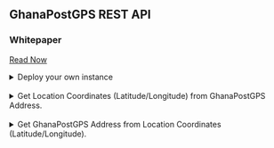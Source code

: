 ## GhanaPostGPS REST API
### Whitepaper
<p><a target="_blank" href="http://dx.doi.org/10.13140/RG.2.2.24355.27684/2">Read Now</a></p>


<details>
<summary>Deploy your own instance</summary>
<hr/>

### Local Server / VPS
1. Download and install Golang (<a href="https://golang.org/dl" target="_blank">here</a>). Make sure it's added to your environment path.

2. Clone the repository.
```
git clone https://github.com/jayluxferro/GhanaPostGPS-REST-API.git ghanapostgps
```

3. Install dependencies.
```terminal
cd ghanapostgps
go mod download
go mod vendor
```

4. Run in development mode
```
./dev
```

5. Run in live mode
```
./live
```

**NB:** 
* Default port is `5001`. Modify the 'run' scripts to change the default port. The API documentation is the same; replace the hostname with your instance's.

* Create a `.env` file with the same contents as `.env.example`. Generate the API keys <a href="https://ghanapostgps.sperixlabs.org" target="_blank">here</a>.

### Heroku
1. Clone the project.

2. Create a new heroku project and add its git URL. Example is shown below:
```
    git remote add heroku https://myproject.heroku.git
```

3. Push to the heroku instance.
```
    git push heroku master
```
</details>
<br/>


<details>
<summary>Get Location Coordinates (Latitude/Longitude) from GhanaPostGPS Address.</summary>
<hr/>
### API Details<br>
<b>End Point URL:</b> https://ghanapostgps.sperixlabs.org/get-location<br>
<b>Method:</b> POST<br>
<b>API Parameters:</b> address (GhanaPostGPS Address)<br>
<b>Content-Type:</b> application/x-www-form-urlencoded<br><br>
#### Output/Response:<br>

1. Location found

```json
{
    "data": {
        "Table": [
            {
                "Area": "NEW KAGYASI",
                "CenterLatitude": 6.650080145273592,
                "CenterLongitude": -1.648700346667856,
                "District": "Kumasi",
                "EastLat": 6.65005768739201,
                "EastLong": -1.6486780409076,
                "GPSName": "AK4849321",
                "NorthLat": 6.65010262239948,
                "NorthLong": -1.6487229566718,
                "PostCode": "AK484",
                "Region": "Ashanti",
                "SouthLat": 6.65005768739201,
                "SouthLong": -1.6487229566718,
                "Street": "Kumasi, Ashanti, GHA",
                "WestLat": 6.65010262239948,
                "WestLong": -1.6486780409076
            }
        ]
    },
    "found": true
}
```

2. Location not found

```json
{
    "data": {
        "Table": null
    },
    "found": false
}
```

### Sample Codes
<a href="#csharp">C-Sharp</a> | <a href="#curl">cURL</a> | <a href="#go">Golang</a> | <a href="#js">Javascript</a> | <a href="#node">NodeJS</a> | <a href="#php">PHP</a> | <a href="#python">Python</a> | <a href="#swift">Swift</a> | <a href="#java">Java</a> | <a href="#ruby">Ruby</a> | <a href="#powershell">PowerShell</a><br><br>
<hr/>
<b>Address:</b> AK-484-9321 or AK4849321<br><br>

<hr id="csharp">
<h4>C-Sharp</h4>
<hr/>
Code:

```javascript
var client = new RestClient("https://ghanapostgps.sperixlabs.org/get-location");
client.Timeout = -1;
var request = new RestRequest(Method.POST);
request.AddHeader("Content-Type", "application/x-www-form-urlencoded");
request.AddParameter("address", "AK-484-9321");
request.OnBeforeDeserialization = resp => { resp.ContentType = "application/json"; };
IRestResponse response = client.Execute(request);
Console.WriteLine(response.Content);
```

<hr id="curl">
<h4>cURL</h4>
<hr/>
Code:

```bash
curl --location --request POST 'https://ghanapostgps.sperixlabs.org/get-location' \
--header 'Content-Type: application/x-www-form-urlencoded' \
--data-urlencode 'address=AK-484-9321'
```

<hr id="go">
<h4>Go</h4>
<hr/>
Code:

```go
package main

import (
  "fmt"
  "strings"
  "net/http"
  "io/ioutil"
)

func main() {

  url := "https://ghanapostgps.sperixlabs.org/get-location"
  method := "POST"

  payload := strings.NewReader("address=AK-484-9321")

  client := &http.Client {
  }
  req, err := http.NewRequest(method, url, payload)

  if err != nil {
    fmt.Println(err)
  }
  req.Header.Add("Content-Type", "application/x-www-form-urlencoded")

  res, err := client.Do(req)
  defer res.Body.Close()
  body, err := ioutil.ReadAll(res.Body)

  fmt.Println(string(body))
}
```

<hr id="js">
<h4>Javscript</h4>
<hr/>
Code:

```javascript
var myHeaders = new Headers();
myHeaders.append("Content-Type", "application/x-www-form-urlencoded");

var urlencoded = new URLSearchParams();
urlencoded.append("address", "AK-484-9321");

var requestOptions = {
  method: 'POST',
  headers: myHeaders,
  body: urlencoded,
  redirect: 'follow'
};

fetch("https://ghanapostgps.sperixlabs.org/get-location", requestOptions)
  .then(response => response.json())
  .then(result => console.log(result))
  .catch(error => console.log('error', error));
```



<hr id="node">
<h4>NodeJS</h4>
<hr/>
Code:

```javascript
var request = require('request');
var options = {
  'method': 'POST',
  'url': 'https://ghanapostgps.sperixlabs.org/get-location',
  'headers': {
    'Content-Type': 'application/x-www-form-urlencoded'
  },
  form: {
    'address': 'AK-484-9321'
  }
};
request(options, function (error, response) {
  if (error) throw new Error(error);
  console.log(response.body);
});
```


<hr id="php">
<h4>PHP</h4>
<hr/>
Code:

```php
<?php

$curl = curl_init();

curl_setopt_array($curl, array(
  CURLOPT_URL => "https://ghanapostgps.sperixlabs.org/get-location",
  CURLOPT_RETURNTRANSFER => true,
  CURLOPT_ENCODING => "",
  CURLOPT_MAXREDIRS => 10,
  CURLOPT_TIMEOUT => 0,
  CURLOPT_FOLLOWLOCATION => true,
  CURLOPT_HTTP_VERSION => CURL_HTTP_VERSION_1_1,
  CURLOPT_CUSTOMREQUEST => "POST",
  CURLOPT_POSTFIELDS => "address=AK-484-9321",
  CURLOPT_HTTPHEADER => array(
    "Content-Type: application/x-www-form-urlencoded"
  ),
));

$response = curl_exec($curl);

curl_close($curl);
echo $response;
```


<hr id="python">
<h4>Python</h4>
<hr/>
Code:

```python
import requests

url = "https://ghanapostgps.sperixlabs.org/get-location"

payload = 'address=AK-484-9321'
headers = {
  'Content-Type': 'application/x-www-form-urlencoded'
}

response = requests.request("POST", url, headers=headers, data = payload)

print(response.json())
```


<hr id="swift">
<h4>Swift</h4>
<hr/>
Code:

```swift
import Foundation

var semaphore = DispatchSemaphore (value: 0)

let parameters = "address=AK-484-9321"
let postData =  parameters.data(using: .utf8)

var request = URLRequest(url: URL(string: "https://ghanapostgps.sperixlabs.org/get-location")!,timeoutInterval: Double.infinity)
request.addValue("application/x-www-form-urlencoded", forHTTPHeaderField: "Content-Type")

request.httpMethod = "POST"
request.httpBody = postData

let task = URLSession.shared.dataTask(with: request) { data, response, error in 
  guard let data = data else {
    print(String(describing: error))
    return
  }
  print(String(data: data, encoding: .utf8)!)
  semaphore.signal()
}

task.resume()
semaphore.wait()
```


<hr id="java">
<h4>Java</h4>
<hr/>
Code:

```java
OkHttpClient client = new OkHttpClient().newBuilder()
  .build();
MediaType mediaType = MediaType.parse("application/x-www-form-urlencoded");
RequestBody body = RequestBody.create(mediaType, "address=AK-484-9321");
Request request = new Request.Builder()
  .url("https://ghanapostgps.sperixlabs.org/get-location")
  .method("POST", body)
  .addHeader("Content-Type", "application/x-www-form-urlencoded")
  .build();
Response response = client.newCall(request).execute();
```

<hr id="ruby">
<h4>Ruby</h4>
<hr/>
Code:

```ruby
require "uri"
require "net/http"

url = URI("https://ghanapostgps.sperixlabs.org/get-location")

https = Net::HTTP.new(url.host, url.port);
https.use_ssl = true

request = Net::HTTP::Post.new(url)
request["Content-Type"] = "application/x-www-form-urlencoded"
request.body = "address=AK-484-9321"

response = https.request(request)
puts response.read_body
```


<hr id="powershell">
<h4>PowerShell</h4>
<hr/>
Code:

```powershell
$headers = New-Object "System.Collections.Generic.Dictionary[[String],[String]]"
$headers.Add("Content-Type", "application/x-www-form-urlencoded")

$body = "address=AK-484-9321"

$response = Invoke-RestMethod 'https://ghanapostgps.sperixlabs.org/get-location' -Method 'POST' -Headers $headers -Body $body
$response | ConvertTo-Json
```
</details>
<br>


<details>
<summary>Get GhanaPostGPS Address from Location Coordinates (Latitude/Longitude).</summary>
<hr/>
### API Details<br>
<b>End Point URL:</b> https://ghanapostgps.sperixlabs.org/get-address<br>
<b>Method:</b> POST<br>
<b>API Parameters:</b> lat (latitude), long (longitude)<br>
<b>Content-Type:</b> application/x-www-form-urlencoded<br><br>
#### Output/Response:<br>

1. Address found

```json
{
    "data": {
      "Table": [
        {
          "GPSName": "AK4849319",
          "Region": "Ashanti",
          "District": "Kumasi",
          "PostCode": "AK484",
          "NLat": 6.650012752389040,
          "SLat": 6.649967817390580,
          "WLong": -1.648722956671800,
          "Elong": -1.648678040907600,
          "Area": "NEW KAGYASI",
          "Street": "Kumasi, Ashanti, GHA"
        }
      ]
    },
    "found": true
}
```

2. Address not found

```json
{
    "data": {
        "Table": null
    },
    "found": false
}
```

### Sample Codes
<a href="#csharp2">C-Sharp</a> | <a href="#curl2">cURL</a> | <a href="#go2">Golang</a> | <a href="#js2">Javascript</a> | <a href="#node2">NodeJS</a> | <a href="#php2">PHP</a> | <a href="#python2">Python</a> | <a href="#swift2">Swift</a> | <a href="#java2">Java</a> | <a href="#ruby2">Ruby</a> | <a href="#powershell2">PowerShell</a><br><br>
<hr/>
<b>Address:</b> AK-484-9321 or AK4849321<br><br>

<hr id="csharp2">
<h4>C-Sharp</h4>
<hr/>
Code:

```javascript
var client = new RestClient("https://ghanapostgps.sperixlabs.org/get-address");
client.Timeout = -1;
var request = new RestRequest(Method.POST);
request.AddHeader("Content-Type", "application/x-www-form-urlencoded");
request.AddParameter("lat", "6.6500");
request.AddParameter("long", "-1.6487");
request.OnBeforeDeserialization = resp => { resp.ContentType = "application/json"; };
IRestResponse response = client.Execute(request);
Console.WriteLine(response.Content);
```

<hr id="curl2">
<h4>cURL</h4>
<hr/>
Code:

```bash
curl --location --request POST 'https://ghanapostgps.sperixlabs.org/get-address' --form 'lat="6.6500"' --form 'long="-1.647"'
```

<hr id="go2">
<h4>Go</h4>
<hr/>
Code:

```go
package main

import (
  "fmt"
  "bytes"
  "mime/multipart"
  "net/http"
  "io/ioutil"
)

func main() {

  url := "https://ghanapostgps.sperixlabs.org/get-address"
  method := "POST"

  payload := &bytes.Buffer{}
  writer := multipart.NewWriter(payload)
  _ = writer.WriteField("lat", "6.6500")
  _ = writer.WriteField("long", "-1.647")
  err := writer.Close()
  if err != nil {
    fmt.Println(err)
    return
  }


  client := &http.Client {
  }
  req, err := http.NewRequest(method, url, payload)

  if err != nil {
    fmt.Println(err)
    return
  }
  req.Header.Add("Content-Type", "application/x-www-form-urlencoded")

  req.Header.Set("Content-Type", writer.FormDataContentType())
  res, err := client.Do(req)
  if err != nil {
    fmt.Println(err)
    return
  }
  defer res.Body.Close()

  body, err := ioutil.ReadAll(res.Body)
  if err != nil {
    fmt.Println(err)
    return
  }
  fmt.Println(string(body))
}
```

<hr id="js2">
<h4>Javscript</h4>
<hr/>
Code:

```javascript
var myHeaders = new Headers();
myHeaders.append("Content-Type", "application/x-www-form-urlencoded");

var formdata = new FormData();
formdata.append("lat", "6.6500");
formdata.append("long", "-1.647");

var requestOptions = {
  method: 'POST',
  headers: myHeaders,
  body: formdata
};

fetch("https://ghanapostgps.sperixlabs.org/get-address", requestOptions)
  .then(response => response.json())
  .then(result => console.log(result))
  .catch(error => console.log('error', error));
```



<hr id="node2">
<h4>NodeJS</h4>
<hr/>
Code:

```javascript
var request = require('request');
var options = {
  'method': 'POST',
  'url': 'https://ghanapostgps.sperixlabs.org/get-address',
  'headers': {
    'Content-Type': 'application/x-www-form-urlencoded'
  },
  formData: {
    'lat': '6.6500',
    'long': '-1.647'
  }
};
request(options, function (error, response) {
  if (error) throw new Error(error);
  console.log(response.body);
});
```


<hr id="php2">
<h4>PHP</h4>
<hr/>
Code:

```php
<?php

$curl = curl_init();

curl_setopt_array($curl, array(
  CURLOPT_URL => 'https://ghanapostgps.sperixlabs.org/get-address',
  CURLOPT_RETURNTRANSFER => true,
  CURLOPT_ENCODING => '',
  CURLOPT_MAXREDIRS => 10,
  CURLOPT_TIMEOUT => 0,
  CURLOPT_FOLLOWLOCATION => true,
  CURLOPT_HTTP_VERSION => CURL_HTTP_VERSION_1_1,
  CURLOPT_CUSTOMREQUEST => 'POST',
  CURLOPT_POSTFIELDS => http_build_query(array('lat' => '6.6500','long' => '-1.647')),
  CURLOPT_HTTPHEADER => array(
    'Content-Type: application/x-www-form-urlencoded'
  ),
));

$response = curl_exec($curl);

curl_close($curl);
echo $response;
```


<hr id="python2">
<h4>Python</h4>
<hr/>
Code:

```python
import requests

url = "https://ghanapostgps.sperixlabs.org/get-address"

payload={'lat': '6.6500', 'long': '-1.647'}
files=[]
headers = {
  'Content-Type': 'application/x-www-form-urlencoded'
}

response = requests.request("POST", url, headers=headers, data=payload, files=files)

print(response.json())
```


<hr id="swift2">
<h4>Swift</h4>
<hr/>
Code:

```swift
import Foundation
#if canImport(FoundationNetworking)
import FoundationNetworking
#endif

var semaphore = DispatchSemaphore (value: 0)

let parameters = [
  [
    "key": "lat",
    "value": "6.6500",
    "type": "text"
  ],
  [
    "key": "long",
    "value": "-1.647",
    "type": "text"
  ]] as [[String : Any]]

let boundary = "Boundary-\(UUID().uuidString)"
var body = ""
var error: Error? = nil
for param in parameters {
  if param["disabled"] == nil {
    let paramName = param["key"]!
    body += "--\(boundary)\r\n"
    body += "Content-Disposition:form-data; name=\"\(paramName)\""
    if param["contentType"] != nil {
      body += "\r\nContent-Type: \(param["contentType"] as! String)"
    }
    let paramType = param["type"] as! String
    if paramType == "text" {
      let paramValue = param["value"] as! String
      body += "\r\n\r\n\(paramValue)\r\n"
    } else {
      let paramSrc = param["src"] as! String
      let fileData = try NSData(contentsOfFile:paramSrc, options:[]) as Data
      let fileContent = String(data: fileData, encoding: .utf8)!
      body += "; filename=\"\(paramSrc)\"\r\n"
        + "Content-Type: \"content-type header\"\r\n\r\n\(fileContent)\r\n"
    }
  }
}
body += "--\(boundary)--\r\n";
let postData = body.data(using: .utf8)

var request = URLRequest(url: URL(string: "https://ghanapostgps.sperixlabs.org/get-address")!,timeoutInterval: Double.infinity)
request.addValue("application/x-www-form-urlencoded", forHTTPHeaderField: "Content-Type")
request.addValue("multipart/form-data; boundary=\(boundary)", forHTTPHeaderField: "Content-Type")

request.httpMethod = "POST"
request.httpBody = postData

let task = URLSession.shared.dataTask(with: request) { data, response, error in 
  guard let data = data else {
    print(String(describing: error))
    semaphore.signal()
    return
  }
  print(String(data: data, encoding: .utf8)!)
  semaphore.signal()
}

task.resume()
semaphore.wait()
```

<hr id="ruby2">
<h4>Ruby</h4>
<hr/>
Code:

```ruby
require "uri"
require "net/http"

url = URI("https://ghanapostgps.sperixlabs.org/get-address")

http = Net::HTTP.new(url.host, url.port);
request = Net::HTTP::Post.new(url)
request["Content-Type"] = "application/x-www-form-urlencoded"
form_data = [['lat', '6.6500'],['long', '-1.647']]
request.set_form form_data, 'multipart/form-data'
response = http.request(request)
puts response.read_body
```


<hr id="powershell2">
<h4>PowerShell</h4>
<hr/>
Code:

```powershell
$headers = New-Object "System.Collections.Generic.Dictionary[[String],[String]]"
$headers.Add("Content-Type", "application/x-www-form-urlencoded")

$multipartContent = [System.Net.Http.MultipartFormDataContent]::new()
$stringHeader = [System.Net.Http.Headers.ContentDispositionHeaderValue]::new("form-data")
$stringHeader.Name = "lat"
$stringContent = [System.Net.Http.StringContent]::new("6.6500")
$stringContent.Headers.ContentDisposition = $stringHeader
$multipartContent.Add($stringContent)

$stringHeader = [System.Net.Http.Headers.ContentDispositionHeaderValue]::new("form-data")
$stringHeader.Name = "long"
$stringContent = [System.Net.Http.StringContent]::new("-1.647")
$stringContent.Headers.ContentDisposition = $stringHeader
$multipartContent.Add($stringContent)

$body = $multipartContent

$response = Invoke-RestMethod 'https://ghanapostgps.sperixlabs.org/get-address' -Method 'POST' -Headers $headers -Body $body
$response | ConvertTo-Json
```
</details>
